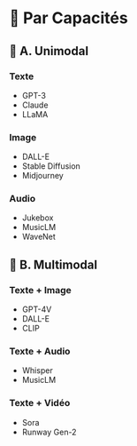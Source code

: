 # 🧠 Par Capacités

## 🎯 A. Unimodal

### Texte

- GPT-3  
- Claude  
- LLaMA  

### Image

- DALL-E  
- Stable Diffusion  
- Midjourney  

### Audio

- Jukebox  
- MusicLM  
- WaveNet  

## 🔗 B. Multimodal

### Texte + Image

- GPT-4V  
- DALL-E  
- CLIP  

### Texte + Audio

- Whisper  
- MusicLM  

### Texte + Vidéo

- Sora  
- Runway Gen-2  
